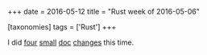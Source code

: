 +++
date = 2016-05-12
title = "Rust week of 2016-05-06"

[taxonomies]
tags = ['Rust']
+++

I did [four][] [small][] [doc][] [changes] this time.

  [four]: https://github.com/rust-lang/rust/pull/33603
  [small]: https://github.com/rust-lang/rust/pull/33604
  [doc]: https://github.com/rust-lang/rust/pull/33605
  [changes]: https://github.com/rust-lang/rust/pull/33606
